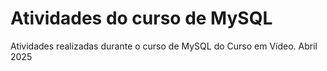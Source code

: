 # Atividades do curso de MySQL
Atividades realizadas durante o curso de MySQL do Curso em Vídeo.  Abril 2025
